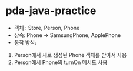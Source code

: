 # pda-java-practice

- 객체 : Store, Person, Phone
- 상속: Phone -> SamsungPhone, ApplePhone
- 동작 방식: 
1. Person에서 새로 생성된 Phone 객체를 받아서 사용
2. Person에서 Phone의 turnOn 메서드 사용
